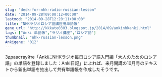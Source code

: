 ```yaml
---
slug: "deck-for-nhk-radio-russian-lesson"
date: "2014-09-28T09:00:12+00:00"
lastmod: "2014-09-28T12:20:11+00:00"
title: "NHKラジオロシア語講座用単語帳"
gene_url: "http://kkkate0303.blogspot.jp/2014/09/ankinhkanki.html"
tags: ["Anki 単語帳","ラジオ講座","ロシア語"]
thumbnail: "nhk-russian-lesson.png"
Ankigene: "012"
---
```

Здравствуйте「AnkiにNHKラジオ毎日ロシア語入門編「大人のためのロシア語」の単語を登録しました：Anki日記」によれば、来月開講の10月号のテキストから新出単語を抽出して共有単語帳を作成したそうです。

